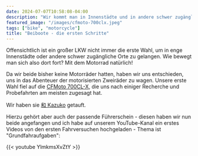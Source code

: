 ```yaml
---
date: 2024-07-07T10:58:08-04:00
description: "Wir kommt man in Innenstädte und in andere schwer zugängliche Orte? Mit dem Motorrad natürlich!"
featured_image: "/images/cfmoto-700clx.jpeg"
tags: ["bike", "motorcycle"]
title: "Beiboote - die ersten Schritte"
---
```

Offensichtlich ist ein großer LKW nicht immer die erste Wahl, um in enge Innenstädte oder andere schwer zugängliche Orte zu gelangen. Wie bewegt man sich also dort fort? Mit dem Motorrad natürlich!

Da wir beide bisher keine Motorräder hatten, haben wir uns entschieden, uns in das Abenteuer der motorisierten Zweiräder zu wagen. Unsere erste Wahl fiel auf die [CFMoto 700CL-X](https://cfmoto-motorcycle.eu/de/de/motorcycles/classic/700cl-x-adventure), die uns nach einiger Recherche und Probefahrten am meisten zugesagt hat.

Wir haben sie [和 Kazuko](/vehicles/motorcycle1-kazuko/) getauft.

Hierzu gehört aber auch der passende Führerschein - diesen haben wir nun beide angefangen und ich habe auf unserem YouTube-Kanal ein erstes Videos von den ersten Fahrversuchen hochgeladen - Thema ist "Grundfahraufgaben":

{{< youtube YlmkmsXvZtY >}}